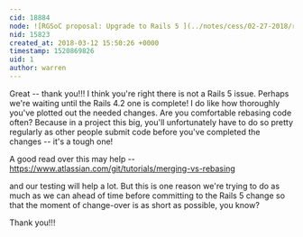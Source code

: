 ```yaml
---
cid: 18884
node: ![RGSoC proposal: Upgrade to Rails 5 ](../notes/cess/02-27-2018/rgsoc-proposal-upgrade-to-rails-5-email-integration)
nid: 15823
created_at: 2018-03-12 15:50:26 +0000
timestamp: 1520869826
uid: 1
author: warren
---
```


Great -- thank you!!! I think you're right there is not a Rails 5 issue. Perhaps we're waiting until the Rails 4.2 one is complete! I do like how thoroughly you've plotted out the needed changes. Are you comfortable rebasing code often? Because in a project this big, you'll unfortunately have to do so pretty regularly as other people submit code before you've completed the changes -- it's a tough one!

A good read over this may help -- https://www.atlassian.com/git/tutorials/merging-vs-rebasing

and our testing will help a lot. But this is one reason we're trying to do as much as we can ahead of time before committing to the Rails 5 change so that the moment of change-over is as short as possible, you know? 

Thank you!!!